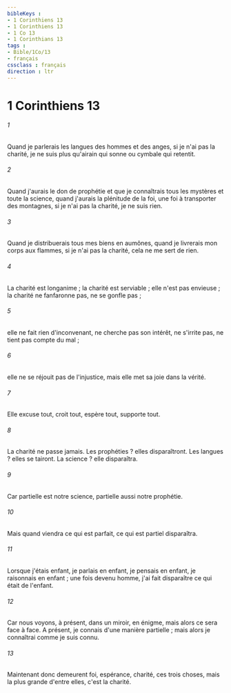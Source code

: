 ```yaml
---
bibleKeys : 
- 1 Corinthiens 13
- 1 Corinthiens 13
- 1 Co 13
- 1 Corinthians 13
tags : 
- Bible/1Co/13
- français
cssclass : français
direction : ltr
---
```


# 1 Corinthiens 13

###### 1
Quand je parlerais les langues des hommes et des anges, si je n'ai pas la charité, je ne suis plus qu'airain qui sonne ou cymbale qui retentit. 
###### 2
Quand j'aurais le don de prophétie et que je connaîtrais tous les mystères et toute la science, quand j'aurais la plénitude de la foi, une foi à transporter des montagnes, si je n'ai pas la charité, je ne suis rien. 
###### 3
Quand je distribuerais tous mes biens en aumônes, quand je livrerais mon corps aux flammes, si je n'ai pas la charité, cela ne me sert de rien. 
###### 4
La charité est longanime ; la charité est serviable ; elle n'est pas envieuse ; la charité ne fanfaronne pas, ne se gonfle pas ; 
###### 5
elle ne fait rien d'inconvenant, ne cherche pas son intérêt, ne s'irrite pas, ne tient pas compte du mal ; 
###### 6
elle ne se réjouit pas de l'injustice, mais elle met sa joie dans la vérité. 
###### 7
Elle excuse tout, croit tout, espère tout, supporte tout. 
###### 8
La charité ne passe jamais. Les prophéties ? elles disparaîtront. Les langues ? elles se tairont. La science ? elle disparaîtra. 
###### 9
Car partielle est notre science, partielle aussi notre prophétie. 
###### 10
Mais quand viendra ce qui est parfait, ce qui est partiel disparaîtra. 
###### 11
Lorsque j'étais enfant, je parlais en enfant, je pensais en enfant, je raisonnais en enfant ; une fois devenu homme, j'ai fait disparaître ce qui était de l'enfant. 
###### 12
Car nous voyons, à présent, dans un miroir, en énigme, mais alors ce sera face à face. A présent, je connais d'une manière partielle ; mais alors je connaîtrai comme je suis connu. 
###### 13
Maintenant donc demeurent foi, espérance, charité, ces trois choses, mais la plus grande d'entre elles, c'est la charité. 

